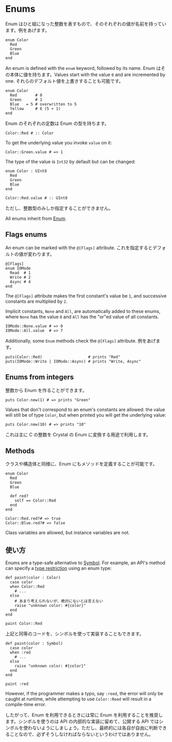 # Enums

Enum はひと組になった整数を表すもので、そのそれぞれの値が名前を持っています。例をあげます。

```crystal
enum Color
  Red
  Green
  Blue
end
```

An enum is defined with the `enum` keyword, followed by its name. Enum はその本体に値を持ちます。Values start with the value `0` and are incremented by one. それらのデフォルト値を上書きすることも可能です。

```crystal
enum Color
  Red        # 0
  Green      # 1
  Blue   = 5 # overwritten to 5
  Yellow     # 6 (5 + 1)
end
```

Enum のそれぞれの定数は Enum の型を持ちます。

```crystal
Color::Red # :: Color
```

To get the underlying value you invoke `value` on it:

```crystal
Color::Green.value # => 1
```

The type of the value is `Int32` by default but can be changed:

```crystal
enum Color : UInt8
  Red
  Green
  Blue
end

Color::Red.value # :: UInt8
```

ただし、整数型のみしか指定することができません。

All enums inherit from [Enum](http://crystal-lang.org/api/Enum.html).

## Flags enums

An enum can be marked with the `@[Flags]` attribute. これを指定するとデフォルトの値が変わります。

```crystal
@[Flags]
enum IOMode
  Read  # 1
  Write # 2
  Async # 4
end
```

The `@[Flags]` attribute makes the first constant's value be `1`, and successive constants are multiplied by `2`.

Implicit constants, `None` and `All`, are automatically added to these enums, where `None` has the value `0` and `All` has the "or"ed value of all constants.

```crystal
IOMode::None.value # => 0
IOMode::All.value  # => 7
```

Additionally, some `Enum` methods check the `@[Flags]` attribute. 例をあげます。

```crystal
puts(Color::Red)                    # prints "Red"
puts(IOMode::Write | IOMode::Async) # prints "Write, Async"
```

## Enums from integers

整数から Enum を作ることができます。

```crystal
puts Color.new(1) # => prints "Green"
```

Values that don't correspond to an enum's constants are allowed: the value will still be of type `Color`, but when printed you will get the underlying value:

```crystal
puts Color.new(10) # => prints "10"
```

これは主に C の整数を Crystal の Enum に変換する用途で利用します。

## Methods

クラスや構造体と同様に、Enum にもメソッドを定義することが可能です。

```crystal
enum Color
  Red
  Green
  Blue

  def red?
    self == Color::Red
  end
end

Color::Red.red?# => true
Color::Blue.red?# => false
```

Class variables are allowed, but instance variables are not.

## 使い方

Enums are a type-safe alternative to [Symbol](http://crystal-lang.org/api/Symbol.html). For example, an API's method can specify a [type restriction](type_restrictions.html) using an enum type:

```crystal
def paint(color : Color)
  case color
  when Color::Red
    # ...
  else
    # あまり考えられないが、絶対にないとは言えない
    raise "unknown color: #{color}"
  end
end

paint Color::Red
```

上記と同等のコードを、シンボルを使って実装することもできます。

```crystal
def paint(color : Symbol)
  case color
  when :red
    # ...
  else
    raise "unknown color: #{color}"
  end
end

paint :red
```

However, if the programmer makes a typo, say `:reed`, the error will only be caught at runtime, while attempting to use `Color::Reed` will result in a compile-time error.

したがって、Enum を利用できるときには常に Enum を利用することを推奨します。シンボルを使うのは API の内部的な実装に留めて、公開する API ではシンボルを使わないようにしましょう。ただし、最終的には各自が自由に判断できることなので、必ずそうしなければならないというわけではありません。
